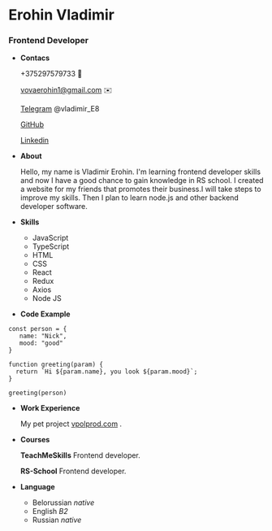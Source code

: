 # Erohin Vladimir
### Frontend Developer

+ __Contacs__

  +375297579733 :iphone:

  vovaerohin1@gmail.com :envelope:

  [Telegram](https://t.me/vladimir_E8) @vladimir_E8

  [GitHub](https://github.com/VladimirErohin)

  [Linkedin](https://www.linkedin.com/in/vladimir-erohin/)


+ __About__

  Hello, my name is Vladimir Erohin. I'm learning frontend developer skills and now I have a good chance to gain knowledge in RS school.
  I created a website for my friends that promotes their business.I will take steps to improve my skills. Then I plan to learn node.js and other backend developer software.


+ __Skills__
    - JavaScript
    - TypeScript
    - HTML
    - CSS
    - React
    - Redux
    - Axios
    - Node JS


+ __Code Example__
```
const person = {
   name: "Nick",
   mood: "good"
}

function greeting(param) {
  return `Hi ${param.name}, you look ${param.mood}`;
}

greeting(person)
```

+ __Work Experience__

  My pet project [vpolprod.com](https://www.vpolprod.com/main) .


+ __Courses__

  __TeachMeSkills__  Frontend developer.

  __RS-School__  Frontend developer.


+ __Language__
    - Belorussian _native_
    - English _B2_
    - Russian _native_


